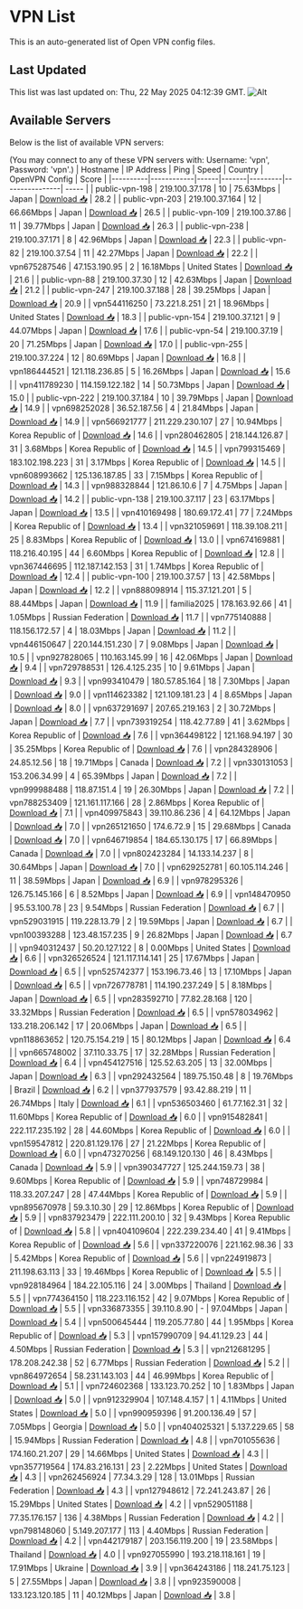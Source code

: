 # VPN List

This is an auto-generated list of Open VPN config files.

## Last Updated

This list was last updated on: Thu, 22 May 2025 04:12:39 GMT.
![Alt](https://repobeats.axiom.co/api/embed/186b98318ef1479477931607c1ad7d823f12451f.svg "Repobeats analytics image")

## Available Servers

Below is the list of available VPN servers:

(You may connect to any of these VPN servers with: Username: 'vpn', Password: 'vpn'.)
| Hostname | IP Address | Ping | Speed | Country | OpenVPN Config | Score |
|----------|------------|------|-------|---------|----------------| ----- |
| public-vpn-198 | 219.100.37.178 | 10 | 75.63Mbps | Japan | [Download 📥](./configs/server_0_JP.ovpn) | 28.2 |
| public-vpn-203 | 219.100.37.164 | 12 | 66.66Mbps | Japan | [Download 📥](./configs/server_1_JP.ovpn) | 26.5 |
| public-vpn-109 | 219.100.37.86 | 11 | 39.77Mbps | Japan | [Download 📥](./configs/server_2_JP.ovpn) | 26.3 |
| public-vpn-238 | 219.100.37.171 | 8 | 42.96Mbps | Japan | [Download 📥](./configs/server_3_JP.ovpn) | 22.3 |
| public-vpn-82 | 219.100.37.54 | 11 | 42.27Mbps | Japan | [Download 📥](./configs/server_4_JP.ovpn) | 22.2 |
| vpn675287546 | 47.153.190.95 | 2 | 16.18Mbps | United States | [Download 📥](./configs/server_5_US.ovpn) | 21.6 |
| public-vpn-88 | 219.100.37.30 | 12 | 42.63Mbps | Japan | [Download 📥](./configs/server_6_JP.ovpn) | 21.2 |
| public-vpn-247 | 219.100.37.188 | 28 | 39.25Mbps | Japan | [Download 📥](./configs/server_7_JP.ovpn) | 20.9 |
| vpn544116250 | 73.221.8.251 | 21 | 18.96Mbps | United States | [Download 📥](./configs/server_8_US.ovpn) | 18.3 |
| public-vpn-154 | 219.100.37.121 | 9 | 44.07Mbps | Japan | [Download 📥](./configs/server_9_JP.ovpn) | 17.6 |
| public-vpn-54 | 219.100.37.19 | 20 | 71.25Mbps | Japan | [Download 📥](./configs/server_10_JP.ovpn) | 17.0 |
| public-vpn-255 | 219.100.37.224 | 12 | 80.69Mbps | Japan | [Download 📥](./configs/server_11_JP.ovpn) | 16.8 |
| vpn186444521 | 121.118.236.85 | 5 | 16.26Mbps | Japan | [Download 📥](./configs/server_12_JP.ovpn) | 15.6 |
| vpn411789230 | 114.159.122.182 | 14 | 50.73Mbps | Japan | [Download 📥](./configs/server_13_JP.ovpn) | 15.0 |
| public-vpn-222 | 219.100.37.184 | 10 | 39.79Mbps | Japan | [Download 📥](./configs/server_14_JP.ovpn) | 14.9 |
| vpn698252028 | 36.52.187.56 | 4 | 21.84Mbps | Japan | [Download 📥](./configs/server_15_JP.ovpn) | 14.9 |
| vpn566921777 | 211.229.230.107 | 27 | 10.94Mbps | Korea Republic of | [Download 📥](./configs/server_16_KR.ovpn) | 14.6 |
| vpn280462805 | 218.144.126.87 | 31 | 3.68Mbps | Korea Republic of | [Download 📥](./configs/server_17_KR.ovpn) | 14.5 |
| vpn799315469 | 183.102.198.223 | 31 | 3.17Mbps | Korea Republic of | [Download 📥](./configs/server_18_KR.ovpn) | 14.5 |
| vpn608993662 | 125.136.187.85 | 33 | 7.15Mbps | Korea Republic of | [Download 📥](./configs/server_19_KR.ovpn) | 14.3 |
| vpn988328844 | 121.86.10.6 | 7 | 4.75Mbps | Japan | [Download 📥](./configs/server_20_JP.ovpn) | 14.2 |
| public-vpn-138 | 219.100.37.117 | 23 | 63.17Mbps | Japan | [Download 📥](./configs/server_21_JP.ovpn) | 13.5 |
| vpn410169498 | 180.69.172.41 | 77 | 7.24Mbps | Korea Republic of | [Download 📥](./configs/server_22_KR.ovpn) | 13.4 |
| vpn321059691 | 118.39.108.211 | 25 | 8.83Mbps | Korea Republic of | [Download 📥](./configs/server_23_KR.ovpn) | 13.0 |
| vpn674169881 | 118.216.40.195 | 44 | 6.60Mbps | Korea Republic of | [Download 📥](./configs/server_24_KR.ovpn) | 12.8 |
| vpn367446695 | 112.187.142.153 | 31 | 1.74Mbps | Korea Republic of | [Download 📥](./configs/server_25_KR.ovpn) | 12.4 |
| public-vpn-100 | 219.100.37.57 | 13 | 42.58Mbps | Japan | [Download 📥](./configs/server_26_JP.ovpn) | 12.2 |
| vpn888098914 | 115.37.121.201 | 5 | 88.44Mbps | Japan | [Download 📥](./configs/server_27_JP.ovpn) | 11.9 |
| familia2025 | 178.163.92.66 | 41 | 1.05Mbps | Russian Federation | [Download 📥](./configs/server_28_RU.ovpn) | 11.7 |
| vpn775140888 | 118.156.172.57 | 4 | 18.03Mbps | Japan | [Download 📥](./configs/server_29_JP.ovpn) | 11.2 |
| vpn446150647 | 220.144.151.230 | 7 | 9.08Mbps | Japan | [Download 📥](./configs/server_30_JP.ovpn) | 10.5 |
| vpn927828065 | 110.163.145.99 | 16 | 42.06Mbps | Japan | [Download 📥](./configs/server_31_JP.ovpn) | 9.4 |
| vpn729788531 | 126.4.125.235 | 10 | 9.61Mbps | Japan | [Download 📥](./configs/server_32_JP.ovpn) | 9.3 |
| vpn993410479 | 180.57.85.164 | 18 | 7.30Mbps | Japan | [Download 📥](./configs/server_33_JP.ovpn) | 9.0 |
| vpn114623382 | 121.109.181.23 | 4 | 8.65Mbps | Japan | [Download 📥](./configs/server_34_JP.ovpn) | 8.0 |
| vpn637291697 | 207.65.219.163 | 2 | 30.72Mbps | Japan | [Download 📥](./configs/server_35_JP.ovpn) | 7.7 |
| vpn739319254 | 118.42.77.89 | 41 | 3.62Mbps | Korea Republic of | [Download 📥](./configs/server_36_KR.ovpn) | 7.6 |
| vpn364498122 | 121.168.94.197 | 30 | 35.25Mbps | Korea Republic of | [Download 📥](./configs/server_37_KR.ovpn) | 7.6 |
| vpn284328906 | 24.85.12.56 | 18 | 19.71Mbps | Canada | [Download 📥](./configs/server_38_CA.ovpn) | 7.2 |
| vpn330131053 | 153.206.34.99 | 4 | 65.39Mbps | Japan | [Download 📥](./configs/server_39_JP.ovpn) | 7.2 |
| vpn999988488 | 118.87.151.4 | 19 | 26.30Mbps | Japan | [Download 📥](./configs/server_40_JP.ovpn) | 7.2 |
| vpn788253409 | 121.161.117.166 | 28 | 2.86Mbps | Korea Republic of | [Download 📥](./configs/server_41_KR.ovpn) | 7.1 |
| vpn409975843 | 39.110.86.236 | 4 | 64.12Mbps | Japan | [Download 📥](./configs/server_42_JP.ovpn) | 7.0 |
| vpn265121650 | 174.6.72.9 | 15 | 29.68Mbps | Canada | [Download 📥](./configs/server_43_CA.ovpn) | 7.0 |
| vpn646719854 | 184.65.130.175 | 17 | 66.89Mbps | Canada | [Download 📥](./configs/server_44_CA.ovpn) | 7.0 |
| vpn802423284 | 14.133.14.237 | 8 | 30.64Mbps | Japan | [Download 📥](./configs/server_45_JP.ovpn) | 7.0 |
| vpn629252781 | 60.105.114.246 | 11 | 38.59Mbps | Japan | [Download 📥](./configs/server_46_JP.ovpn) | 6.9 |
| vpn978295326 | 126.75.145.166 | 6 | 8.52Mbps | Japan | [Download 📥](./configs/server_47_JP.ovpn) | 6.9 |
| vpn148470950 | 95.53.100.78 | 23 | 9.54Mbps | Russian Federation | [Download 📥](./configs/server_48_RU.ovpn) | 6.7 |
| vpn529031915 | 119.228.13.79 | 2 | 19.59Mbps | Japan | [Download 📥](./configs/server_49_JP.ovpn) | 6.7 |
| vpn100393288 | 123.48.157.235 | 9 | 26.82Mbps | Japan | [Download 📥](./configs/server_50_JP.ovpn) | 6.7 |
| vpn940312437 | 50.20.127.122 | 8 | 0.00Mbps | United States | [Download 📥](./configs/server_51_US.ovpn) | 6.6 |
| vpn326526524 | 121.117.114.141 | 25 | 17.67Mbps | Japan | [Download 📥](./configs/server_52_JP.ovpn) | 6.5 |
| vpn525742377 | 153.196.73.46 | 13 | 17.10Mbps | Japan | [Download 📥](./configs/server_53_JP.ovpn) | 6.5 |
| vpn726778781 | 114.190.237.249 | 5 | 8.18Mbps | Japan | [Download 📥](./configs/server_54_JP.ovpn) | 6.5 |
| vpn283592710 | 77.82.28.168 | 120 | 33.32Mbps | Russian Federation | [Download 📥](./configs/server_55_RU.ovpn) | 6.5 |
| vpn578034962 | 133.218.206.142 | 17 | 20.06Mbps | Japan | [Download 📥](./configs/server_56_JP.ovpn) | 6.5 |
| vpn118863652 | 120.75.154.219 | 15 | 80.12Mbps | Japan | [Download 📥](./configs/server_57_JP.ovpn) | 6.4 |
| vpn665748002 | 37.110.33.75 | 17 | 32.28Mbps | Russian Federation | [Download 📥](./configs/server_58_RU.ovpn) | 6.4 |
| vpn454127516 | 125.52.63.205 | 13 | 32.00Mbps | Japan | [Download 📥](./configs/server_59_JP.ovpn) | 6.3 |
| vpn292432564 | 189.75.150.48 | 8 | 19.76Mbps | Brazil | [Download 📥](./configs/server_60_BR.ovpn) | 6.2 |
| vpn377937579 | 93.42.88.219 | 11 | 26.74Mbps | Italy | [Download 📥](./configs/server_61_IT.ovpn) | 6.1 |
| vpn536503460 | 61.77.162.31 | 32 | 11.60Mbps | Korea Republic of | [Download 📥](./configs/server_62_KR.ovpn) | 6.0 |
| vpn915482841 | 222.117.235.192 | 28 | 44.60Mbps | Korea Republic of | [Download 📥](./configs/server_63_KR.ovpn) | 6.0 |
| vpn159547812 | 220.81.129.176 | 27 | 21.22Mbps | Korea Republic of | [Download 📥](./configs/server_64_KR.ovpn) | 6.0 |
| vpn473270256 | 68.149.120.130 | 46 | 8.43Mbps | Canada | [Download 📥](./configs/server_65_CA.ovpn) | 5.9 |
| vpn390347727 | 125.244.159.73 | 38 | 9.60Mbps | Korea Republic of | [Download 📥](./configs/server_66_KR.ovpn) | 5.9 |
| vpn748729984 | 118.33.207.247 | 28 | 47.44Mbps | Korea Republic of | [Download 📥](./configs/server_67_KR.ovpn) | 5.9 |
| vpn895670978 | 59.3.10.30 | 29 | 12.86Mbps | Korea Republic of | [Download 📥](./configs/server_68_KR.ovpn) | 5.9 |
| vpn837923479 | 222.111.200.10 | 32 | 9.43Mbps | Korea Republic of | [Download 📥](./configs/server_69_KR.ovpn) | 5.8 |
| vpn404109604 | 222.239.234.40 | 41 | 9.41Mbps | Korea Republic of | [Download 📥](./configs/server_70_KR.ovpn) | 5.6 |
| vpn337220076 | 221.162.98.36 | 33 | 5.42Mbps | Korea Republic of | [Download 📥](./configs/server_71_KR.ovpn) | 5.6 |
| vpn224919873 | 211.198.63.113 | 33 | 19.46Mbps | Korea Republic of | [Download 📥](./configs/server_72_KR.ovpn) | 5.5 |
| vpn928184964 | 184.22.105.116 | 24 | 3.00Mbps | Thailand | [Download 📥](./configs/server_73_TH.ovpn) | 5.5 |
| vpn774364150 | 118.223.116.152 | 42 | 9.07Mbps | Korea Republic of | [Download 📥](./configs/server_74_KR.ovpn) | 5.5 |
| vpn336873355 | 39.110.8.90 | - | 97.04Mbps | Japan | [Download 📥](./configs/server_75_JP.ovpn) | 5.4 |
| vpn500645444 | 119.205.77.80 | 44 | 1.95Mbps | Korea Republic of | [Download 📥](./configs/server_76_KR.ovpn) | 5.3 |
| vpn157990709 | 94.41.129.23 | 44 | 4.50Mbps | Russian Federation | [Download 📥](./configs/server_77_RU.ovpn) | 5.3 |
| vpn212681295 | 178.208.242.38 | 52 | 6.77Mbps | Russian Federation | [Download 📥](./configs/server_78_RU.ovpn) | 5.2 |
| vpn864972654 | 58.231.143.103 | 44 | 46.99Mbps | Korea Republic of | [Download 📥](./configs/server_79_KR.ovpn) | 5.1 |
| vpn724602368 | 133.123.70.252 | 10 | 1.83Mbps | Japan | [Download 📥](./configs/server_80_JP.ovpn) | 5.0 |
| vpn912329904 | 107.148.4.157 | 1 | 4.11Mbps | United States | [Download 📥](./configs/server_81_US.ovpn) | 5.0 |
| vpn990959396 | 91.200.136.49 | 57 | 7.05Mbps | Georgia | [Download 📥](./configs/server_82_GE.ovpn) | 5.0 |
| vpn404025321 | 5.137.229.65 | 58 | 15.94Mbps | Russian Federation | [Download 📥](./configs/server_83_RU.ovpn) | 4.8 |
| vpn701055636 | 174.160.21.207 | 29 | 14.66Mbps | United States | [Download 📥](./configs/server_84_US.ovpn) | 4.3 |
| vpn357719564 | 174.83.216.131 | 23 | 2.22Mbps | United States | [Download 📥](./configs/server_85_US.ovpn) | 4.3 |
| vpn262456924 | 77.34.3.29 | 128 | 13.01Mbps | Russian Federation | [Download 📥](./configs/server_86_RU.ovpn) | 4.3 |
| vpn127948612 | 72.241.243.87 | 26 | 15.29Mbps | United States | [Download 📥](./configs/server_87_US.ovpn) | 4.2 |
| vpn529051188 | 77.35.176.157 | 136 | 4.38Mbps | Russian Federation | [Download 📥](./configs/server_88_RU.ovpn) | 4.2 |
| vpn798148060 | 5.149.207.177 | 113 | 4.40Mbps | Russian Federation | [Download 📥](./configs/server_89_RU.ovpn) | 4.2 |
| vpn442179187 | 203.156.119.200 | 19 | 23.58Mbps | Thailand | [Download 📥](./configs/server_90_TH.ovpn) | 4.0 |
| vpn927055990 | 193.218.118.161 | 19 | 17.91Mbps | Ukraine | [Download 📥](./configs/server_91_UA.ovpn) | 3.9 |
| vpn364243186 | 118.241.75.123 | 5 | 27.55Mbps | Japan | [Download 📥](./configs/server_92_JP.ovpn) | 3.8 |
| vpn923590008 | 133.123.120.185 | 11 | 40.12Mbps | Japan | [Download 📥](./configs/server_93_JP.ovpn) | 3.8 |
